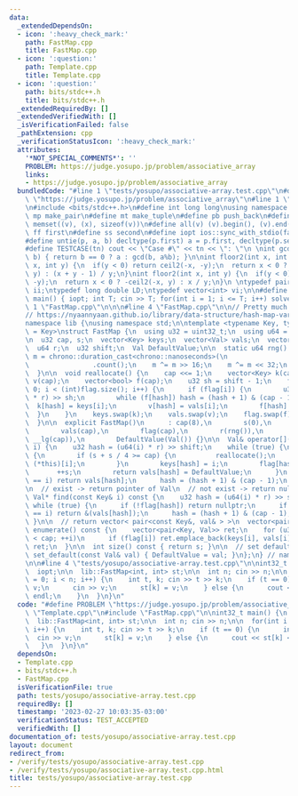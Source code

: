 ```yaml
---
data:
  _extendedDependsOn:
  - icon: ':heavy_check_mark:'
    path: FastMap.cpp
    title: FastMap.cpp
  - icon: ':question:'
    path: Template.cpp
    title: Template.cpp
  - icon: ':question:'
    path: bits/stdc++.h
    title: bits/stdc++.h
  _extendedRequiredBy: []
  _extendedVerifiedWith: []
  _isVerificationFailed: false
  _pathExtension: cpp
  _verificationStatusIcon: ':heavy_check_mark:'
  attributes:
    '*NOT_SPECIAL_COMMENTS*': ''
    PROBLEM: https://judge.yosupo.jp/problem/associative_array
    links:
    - https://judge.yosupo.jp/problem/associative_array
  bundledCode: "#line 1 \"tests/yosupo/associative-array.test.cpp\"\n#define PROBLEM\
    \ \"https://judge.yosupo.jp/problem/associative_array\"\n#line 1 \"Template.cpp\"\
    \n#include <bits/stdc++.h>\n#define int long long\nusing namespace std;\n \n#define\
    \ mp make_pair\n#define mt make_tuple\n#define pb push_back\n#define ms(v, x)\
    \ memset((v), (x), sizeof(v))\n#define all(v) (v).begin(), (v).end()\n#define\
    \ ff first\n#define ss second\n#define iopt ios::sync_with_stdio(false); cin.tie(0)\n\
    #define untie(p, a, b) decltype(p.first) a = p.first, decltype(p.second) b = p.second\n\
    #define TESTCASE(tn) cout << \"Case #\" << tn << \": \"\n \nint gcd(int a, int\
    \ b) { return b == 0 ? a : gcd(b, a%b); }\n\nint floor2(int x, int y);\nint ceil2(int\
    \ x, int y) {\n  if(y < 0) return ceil2(-x, -y);\n  return x < 0 ? -floor2(-x,\
    \ y) : (x + y - 1) / y;\n}\nint floor2(int x, int y) {\n  if(y < 0) return floor2(-x,\
    \ -y);\n  return x < 0 ? -ceil2(-x, y) : x / y;\n}\n \ntypedef pair<int, int>\
    \ ii;\ntypedef long double LD;\ntypedef vector<int> vi;\n\n#define TC_MAIN int32_t\
    \ main() { iopt; int T; cin >> T; for(int i = 1; i <= T; i++) solve(i); }\n#line\
    \ 1 \"FastMap.cpp\"\n\n\n#line 4 \"FastMap.cpp\"\n\n// Pretty much copied from:\n\
    // https://nyaannyaan.github.io/library/data-structure/hash-map-variable-length.hpp\n\
    namespace lib {\nusing namespace std;\n\ntemplate <typename Key, typename Val\
    \ = Key>\nstruct FastMap {\n  using u32 = uint32_t;\n  using u64 = uint64_t;\n\
    \n  u32 cap, s;\n  vector<Key> keys;\n  vector<Val> vals;\n  vector<bool> flag;\n\
    \  u64 r;\n  u32 shift;\n  Val DefaultValue;\n\n  static u64 rng() {\n    u64\
    \ m = chrono::duration_cast<chrono::nanoseconds>(\n                chrono::high_resolution_clock::now().time_since_epoch())\n\
    \                .count();\n    m ^= m >> 16;\n    m ^= m << 32;\n    return m;\n\
    \  }\n\n  void reallocate() {\n    cap <<= 1;\n    vector<Key> k(cap);\n    vector<Val>\
    \ v(cap);\n    vector<bool> f(cap);\n    u32 sh = shift - 1;\n    for (int i =\
    \ 0; i < (int)flag.size(); i++) {\n      if (flag[i]) {\n        u32 hash = (u64(keys[i])\
    \ * r) >> sh;\n        while (f[hash]) hash = (hash + 1) & (cap - 1);\n      \
    \  k[hash] = keys[i];\n        v[hash] = vals[i];\n        f[hash] = 1;\n    \
    \  }\n    }\n    keys.swap(k);\n    vals.swap(v);\n    flag.swap(f);\n    --shift;\n\
    \  }\n\n  explicit FastMap()\n      : cap(8),\n        s(0),\n        keys(cap),\n\
    \        vals(cap),\n        flag(cap),\n        r(rng()),\n        shift(64 -\
    \ __lg(cap)),\n        DefaultValue(Val()) {}\n\n  Val& operator[](const Key&\
    \ i) {\n    u32 hash = (u64(i) * r) >> shift;\n    while (true) {\n      if (!flag[hash])\
    \ {\n        if (s + s / 4 >= cap) {\n          reallocate();\n          return\
    \ (*this)[i];\n        }\n        keys[hash] = i;\n        flag[hash] = 1;\n \
    \       ++s;\n        return vals[hash] = DefaultValue;\n      }\n      if (keys[hash]\
    \ == i) return vals[hash];\n      hash = (hash + 1) & (cap - 1);\n    }\n  }\n\
    \n  // exist -> return pointer of Val\n  // not exist -> return nullptr\n  const\
    \ Val* find(const Key& i) const {\n    u32 hash = (u64(i) * r) >> shift;\n   \
    \ while (true) {\n      if (!flag[hash]) return nullptr;\n      if (keys[hash]\
    \ == i) return &(vals[hash]);\n      hash = (hash + 1) & (cap - 1);\n    }\n \
    \ }\n\n  // return vector< pair<const Key&, val& > >\n  vector<pair<Key, Val>>\
    \ enumerate() const {\n    vector<pair<Key, Val>> ret;\n    for (u32 i = 0; i\
    \ < cap; ++i)\n      if (flag[i]) ret.emplace_back(keys[i], vals[i]);\n    return\
    \ ret;\n  }\n\n  int size() const { return s; }\n\n  // set default_value\n  void\
    \ set_default(const Val& val) { DefaultValue = val; }\n};\n} // namespace lib\n\
    \n\n#line 4 \"tests/yosupo/associative-array.test.cpp\"\n\nint32_t main() {\n\
    \  iopt;\n\n  lib::FastMap<int, int> st;\n\n  int n; cin >> n;\n\n  for(int i\
    \ = 0; i < n; i++) {\n    int t, k; cin >> t >> k;\n    if (t == 0) {\n      int\
    \ v;\n      cin >> v;\n      st[k] = v;\n    } else {\n      cout << st[k] <<\
    \ endl;\n    }\n  }\n}\n"
  code: "#define PROBLEM \"https://judge.yosupo.jp/problem/associative_array\"\n#include\
    \ \"Template.cpp\"\n#include \"FastMap.cpp\"\n\nint32_t main() {\n  iopt;\n\n\
    \  lib::FastMap<int, int> st;\n\n  int n; cin >> n;\n\n  for(int i = 0; i < n;\
    \ i++) {\n    int t, k; cin >> t >> k;\n    if (t == 0) {\n      int v;\n    \
    \  cin >> v;\n      st[k] = v;\n    } else {\n      cout << st[k] << endl;\n \
    \   }\n  }\n}\n"
  dependsOn:
  - Template.cpp
  - bits/stdc++.h
  - FastMap.cpp
  isVerificationFile: true
  path: tests/yosupo/associative-array.test.cpp
  requiredBy: []
  timestamp: '2023-02-27 10:03:35-03:00'
  verificationStatus: TEST_ACCEPTED
  verifiedWith: []
documentation_of: tests/yosupo/associative-array.test.cpp
layout: document
redirect_from:
- /verify/tests/yosupo/associative-array.test.cpp
- /verify/tests/yosupo/associative-array.test.cpp.html
title: tests/yosupo/associative-array.test.cpp
---
```

